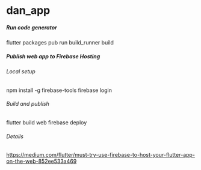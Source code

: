 # dan_app

##### Run code generator
flutter packages pub run build_runner build

##### Publish web app to Firebase Hosting

###### Local setup
npm install -g firebase-tools
firebase login

###### Build and publish
flutter build web
firebase deploy

###### Details
https://medium.com/flutter/must-try-use-firebase-to-host-your-flutter-app-on-the-web-852ee533a469
